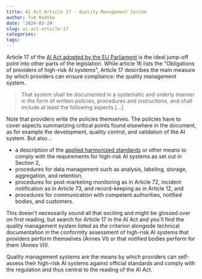 ```yaml
---
title: AI Act Article 17 - Quality Management System
author: Tim Radtke
date: '2024-03-24'
slug: ai-act-article-17
categories:
tags:
---
```


Article 17 of the [AI Act adopted by the EU Parliament](https://www.europarl.europa.eu/doceo/document/TA-9-2024-0138_EN.html) is the ideal jump-off point into other parts of the legislation. While article 16 lists the "Obligations of providers of high-risk AI systems", Article 17 describes the main measure by which providers can ensure compliance: the quality management system.

> That system shall be documented in a systematic and orderly manner in the form of written policies, procedures and instructions, and shall include at least the following aspects [...]

Note that providers write the policies themselves. The policies have to cover aspects summarizing critical points found elsewhere in the document, as for example the development, quality control, and validation of the AI system. But also...

- a description of the [applied harmonized standards](https://minimizeregret.com/linked/2024/03/16/demystifying-the-draft-eu-ai-act/) or other means to comply with the requirements for high-risk AI systems as set out in Section 2,
- procedures for data management such as analysis, labeling, storage, aggregation, and retention,
- procedures for post-marketing monitoring as in Article 72, incident notification as in Article 73, and record-keeping as in Article 12, and
- procedures for communication with competent authorities, notified bodies, and customers.

This doesn't necessarily sound all that exciting and might be glossed over on first reading, but search for Article 17 in the AI Act and you'll find the quality management system listed as *the* criterion alongside technical documentation in the conformity assessment of high-risk AI systems that providers perform themselves (Annex VI) or that notified bodies perform for them (Annex VII).

Quality management systems are the means by which providers can self-assess their high-risk AI systems against official standards and comply with the regulation and thus central to the reading of the AI Act.
